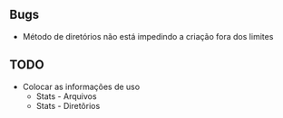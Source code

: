 ## Bugs
- Método de diretórios não está impedindo a criação fora dos limites

## TODO
- Colocar as informações de uso
  - Stats - Arquivos
  - Stats - Diretõrios
